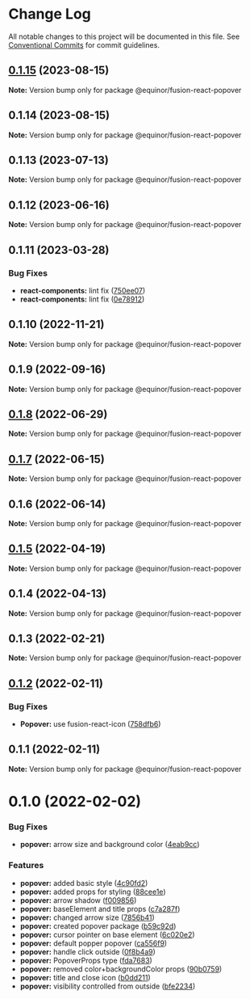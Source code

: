 # Change Log

All notable changes to this project will be documented in this file.
See [Conventional Commits](https://conventionalcommits.org) for commit guidelines.

## [0.1.15](https://github.com/equinor/fusion-react-components/compare/@equinor/fusion-react-popover@0.1.14...@equinor/fusion-react-popover@0.1.15) (2023-08-15)

**Note:** Version bump only for package @equinor/fusion-react-popover





## 0.1.14 (2023-08-15)

**Note:** Version bump only for package @equinor/fusion-react-popover





## 0.1.13 (2023-07-13)

**Note:** Version bump only for package @equinor/fusion-react-popover





## 0.1.12 (2023-06-16)

**Note:** Version bump only for package @equinor/fusion-react-popover





## 0.1.11 (2023-03-28)


### Bug Fixes

* **react-components:** lint fix ([750ee07](https://github.com/equinor/fusion-react-components/commit/750ee07ffe87c40afe0a170e387eb4ae0f903bd5))
* **react-components:** lint fix ([0e78912](https://github.com/equinor/fusion-react-components/commit/0e789123d59415d57d32472474de5543523400fe))





## 0.1.10 (2022-11-21)

**Note:** Version bump only for package @equinor/fusion-react-popover





## 0.1.9 (2022-09-16)

**Note:** Version bump only for package @equinor/fusion-react-popover





## [0.1.8](https://github.com/equinor/fusion-react-components/compare/@equinor/fusion-react-popover@0.1.7...@equinor/fusion-react-popover@0.1.8) (2022-06-29)

**Note:** Version bump only for package @equinor/fusion-react-popover





## [0.1.7](https://github.com/equinor/fusion-react-components/compare/@equinor/fusion-react-popover@0.1.6...@equinor/fusion-react-popover@0.1.7) (2022-06-15)

**Note:** Version bump only for package @equinor/fusion-react-popover





## 0.1.6 (2022-06-14)

**Note:** Version bump only for package @equinor/fusion-react-popover





## [0.1.5](https://github.com/equinor/fusion-react-components/compare/@equinor/fusion-react-popover@0.1.4...@equinor/fusion-react-popover@0.1.5) (2022-04-19)

**Note:** Version bump only for package @equinor/fusion-react-popover





## 0.1.4 (2022-04-13)

**Note:** Version bump only for package @equinor/fusion-react-popover





## 0.1.3 (2022-02-21)

**Note:** Version bump only for package @equinor/fusion-react-popover





## [0.1.2](https://github.com/equinor/fusion-react-components/compare/@equinor/fusion-react-popover@0.1.1...@equinor/fusion-react-popover@0.1.2) (2022-02-11)


### Bug Fixes

* **Popover:** use fusion-react-icon ([758dfb6](https://github.com/equinor/fusion-react-components/commit/758dfb6034b84904c3f9d987676715f949044d8a))





## 0.1.1 (2022-02-11)

**Note:** Version bump only for package @equinor/fusion-react-popover





# 0.1.0 (2022-02-02)


### Bug Fixes

* **popover:** arrow size and background color ([4eab9cc](https://github.com/equinor/fusion-react-components/commit/4eab9cc5e430d6248aa4f5651c808d89b7dc759a))


### Features

* **popover:** added basic style ([4c90fd2](https://github.com/equinor/fusion-react-components/commit/4c90fd25dd736c02d65417434e08143b4c2c486c))
* **popover:** added props for styling ([88cee1e](https://github.com/equinor/fusion-react-components/commit/88cee1e89156e09b1220c88ebe7d6cca06979bc7))
* **popover:** arrow shadow ([f009856](https://github.com/equinor/fusion-react-components/commit/f0098566a7db8c45133ff0960db6f9fcf3290c33))
* **popover:** baseElement and title props ([c7a287f](https://github.com/equinor/fusion-react-components/commit/c7a287f44e008b50a09b5bb11c9ea537c1fd280c))
* **popover:** changed arrow size ([7856b41](https://github.com/equinor/fusion-react-components/commit/7856b4196fcb5dbed5e1e3104b7feab3cecf6d97))
* **popover:** created popover package ([b59c92d](https://github.com/equinor/fusion-react-components/commit/b59c92d20c0d7f5dd7c4bcfcb95025b8a96d3cf6))
* **popover:** cursor pointer on base element ([6c020e2](https://github.com/equinor/fusion-react-components/commit/6c020e22b2974a9936982851dca3d0fb59384d07))
* **popover:** default popper popover ([ca556f9](https://github.com/equinor/fusion-react-components/commit/ca556f9fd419024052371dd02a8dff6df8ebe073))
* **popover:** handle click outside ([0f8b4a9](https://github.com/equinor/fusion-react-components/commit/0f8b4a98fe7c055eb636580917d56131f97ae1c9))
* **popover:** PopoverProps type ([fda7683](https://github.com/equinor/fusion-react-components/commit/fda76830fbce6d5a86a5eca7d5fd0f0e66bdafb6))
* **popover:** removed color+backgroundColor props ([90b0759](https://github.com/equinor/fusion-react-components/commit/90b0759f2eb0ae5d654afaeff8c02e11d978a34a))
* **popover:** title and close icon ([b0dd211](https://github.com/equinor/fusion-react-components/commit/b0dd21113611b1c6bd8b4f72fb90cccab416f812))
* **popover:** visibility controlled from outside ([bfe2234](https://github.com/equinor/fusion-react-components/commit/bfe223433f3e6b82e95c8e1518ff57e87389212b))
